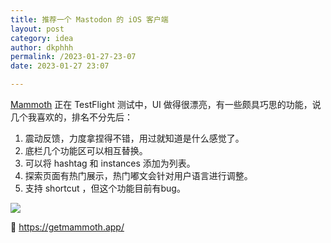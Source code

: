 ```yaml
---
title: 推荐一个 Mastodon 的 iOS 客户端
layout: post
category: idea
author: dkphhh
permalink: /2023-01-27-23-07
date: 2023-01-27 23:07

---
```


[Mammoth](https://getmammoth.app/) 正在 TestFlight 测试中，UI 做得很漂亮，有一些颇具巧思的功能，说几个我喜欢的，排名不分先后：

1. 震动反馈，力度拿捏得不错，用过就知道是什么感觉了。
2. 底栏几个功能区可以相互替换。
3. 可以将 hashtag 和 instances 添加为列表。
4. 探索页面有热门展示，热门嘟文会针对用户语言进行调整。
5. 支持 shortcut ，但这个功能目前有bug。

![](https://cdn.jsdelivr.net/gh/dkphhh/img/imgformessage/20230127225121.jpg)


🔗 https://getmammoth.app/ 